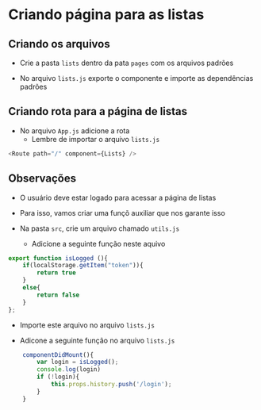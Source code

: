 # Criando página para as listas

## Criando os arquivos

- Crie a pasta `lists` dentro da pata `pages` com os arquivos padrões

- No arquivo `lists.js` exporte o componente e importe as dependências padrões

## Criando rota para a página de listas

- No arquivo `App.js` adicione a rota
    - Lembre de importar o arquivo `lists.js`
```js
<Route path="/" component={Lists} />
```
## Observações

- O usuário deve estar logado para acessar a página de listas
- Para isso, vamos criar uma funçõ auxiliar que nos garante isso

- Na pasta `src`, crie um arquivo chamado `utils.js`
    - Adicione a seguinte função neste aquivo

```js
export function isLogged (){
    if(localStorage.getItem("token")){
        return true
    }
    else{
        return false
    }
};
```
- Importe este arquivo no arquivo `lists.js`

- Adicone a seguinte função no arquivo `lists.js`
```js
    componentDidMount(){
        var login = isLogged();
        console.log(login)
        if (!login){
            this.props.history.push('/login');
        }
    }
```